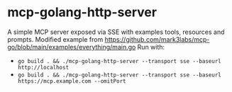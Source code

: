 # mcp-golang-http-server

A simple MCP server exposed via SSE with examples tools, resources and prompts.
Modified example from https://github.com/mark3labs/mcp-go/blob/main/examples/everything/main.go
Run with:
- `go build . && ./mcp-golang-http-server --transport sse --baseurl http://localhost`
- `go build . && ./mcp-golang-http-server --transport sse --baseurl https://mcp.example.com --omitPort`
